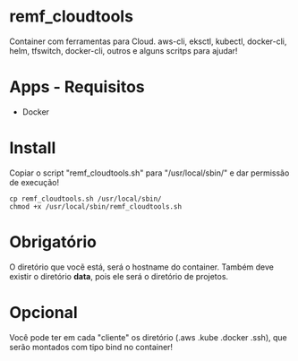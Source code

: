 # remf_cloudtools
Container com ferramentas para Cloud. aws-cli, eksctl, kubectl, docker-cli, helm, tfswitch, docker-cli, outros e alguns scritps para ajudar!

# Apps - Requisitos
- Docker

# Install
Copiar o script "remf_cloudtools.sh" para "/usr/local/sbin/" e dar permissão de execução!

```
cp remf_cloudtools.sh /usr/local/sbin/
chmod +x /usr/local/sbin/remf_cloudtools.sh
```

# Obrigatório
O diretório que vocẽ está, será o hostname do container. Também deve existir o diretório **data**, pois ele será o diretório de projetos.

# Opcional
Você pode ter em cada "cliente" os diretório (.aws .kube .docker .ssh), que serão montados com tipo bind no container!
